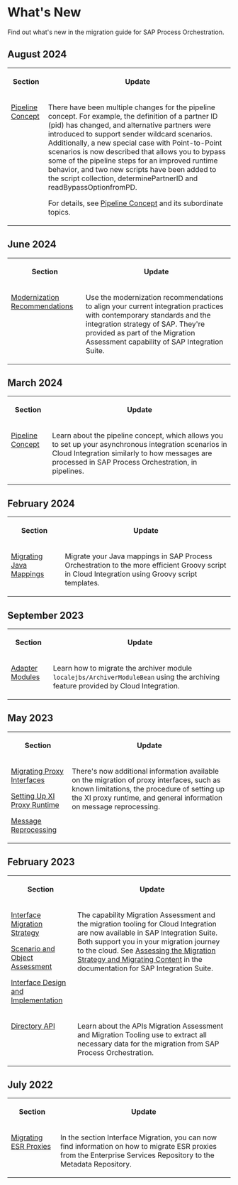 <!-- loio40a5d8e489d946f7a901403d4675bf12 -->

# What's New

Find out what's new in the migration guide for SAP Process Orchestration.



<a name="loio40a5d8e489d946f7a901403d4675bf12__section_ivg_ztw_hcc"/>

## August 2024


<table>
<tr>
<th valign="top">

Section

</th>
<th valign="top">

Update

</th>
</tr>
<tr>
<td valign="top">

[Pipeline Concept](70-interface-migration/pipeline-concept-6e527fb.md)

</td>
<td valign="top">

There have been multiple changes for the pipeline concept. For example, the definition of a partner ID \(pid\) has changed, and alternative partners were introduced to support sender wildcard scenarios. Additionally, a new special case with Point-to-Point scenarios is now described that allows you to bypass some of the pipeline steps for an improved runtime behavior, and two new scripts have been added to the script collection, determinePartnerID and readBypassOptionfromPD.

For details, see [Pipeline Concept](70-interface-migration/pipeline-concept-6e527fb.md) and its subordinate topics.

</td>
</tr>
</table>



<a name="loio40a5d8e489d946f7a901403d4675bf12__section_qb4_g4g_mbc"/>

## June 2024


<table>
<tr>
<th valign="top">

Section

</th>
<th valign="top">

Update

</th>
</tr>
<tr>
<td valign="top">

[Modernization Recommendations](70-interface-migration/modernization-recommendations-d337a6f.md)

</td>
<td valign="top">

Use the modernization recommendations to align your current integration practices with contemporary standards and the integration strategy of SAP. They're provided as part of the Migration Assessment capability of SAP Integration Suite.

</td>
</tr>
</table>



<a name="loio40a5d8e489d946f7a901403d4675bf12__section_brs_xk1_r1c"/>

## March 2024


<table>
<tr>
<th valign="top">

Section

</th>
<th valign="top">

Update

</th>
</tr>
<tr>
<td valign="top">

[Pipeline Concept](70-interface-migration/pipeline-concept-6e527fb.md)

</td>
<td valign="top">

Learn about the pipeline concept, which allows you to set up your asynchronous integration scenarios in Cloud Integration similarly to how messages are processed in SAP Process Orchestration, in pipelines.

</td>
</tr>
</table>



<a name="loio40a5d8e489d946f7a901403d4675bf12__section_yrr_vq4_h1c"/>

## February 2024


<table>
<tr>
<th valign="top">

Section

</th>
<th valign="top">

Update

</th>
</tr>
<tr>
<td valign="top">

[Migrating Java Mappings](70-interface-migration/migrating-java-mappings-468c179.md)

</td>
<td valign="top">

Migrate your Java mappings in SAP Process Orchestration to the more efficient Groovy script in Cloud Integration using Groovy script templates.

</td>
</tr>
</table>



<a name="loio40a5d8e489d946f7a901403d4675bf12__section_w2p_1z1_wyb"/>

## September 2023


<table>
<tr>
<th valign="top">

Section

</th>
<th valign="top">

Update

</th>
</tr>
<tr>
<td valign="top">

[Adapter Modules](30-connectivity/adapter-modules-e402f4a.md)

</td>
<td valign="top">

Learn how to migrate the archiver module `localejbs/ArchiverModuleBean` using the archiving feature provided by Cloud Integration.

</td>
</tr>
</table>



<a name="loio40a5d8e489d946f7a901403d4675bf12__section_zhm_pb2_4xb"/>

## May 2023


<table>
<tr>
<th valign="top">

Section

</th>
<th valign="top">

Update

</th>
</tr>
<tr>
<td valign="top">

[Migrating Proxy Interfaces](70-interface-migration/migrating-proxy-interfaces-dfaee7b.md)

[Setting Up XI Proxy Runtime](70-interface-migration/setting-up-xi-proxy-runtime-6598c53.md)

[Message Reprocessing](70-interface-migration/message-reprocessing-a98fbcf.md)

</td>
<td valign="top">

There's now additional information available on the migration of proxy interfaces, such as known limitations, the procedure of setting up the XI proxy runtime, and general information on message reprocessing.

</td>
</tr>
</table>



<a name="loio40a5d8e489d946f7a901403d4675bf12__section_uz4_j4b_nwb"/>

## February 2023


<table>
<tr>
<th valign="top">

Section

</th>
<th valign="top">

Update

</th>
</tr>
<tr>
<td valign="top">

[Interface Migration Strategy](70-interface-migration/interface-migration-strategy-46c8a36.md)

[Scenario and Object Assessment](70-interface-migration/scenario-and-object-assessment-1e83249.md)

[Interface Design and Implementation](70-interface-migration/interface-design-and-implementation-b763478.md)

</td>
<td valign="top">

The capability Migration Assessment and the migration tooling for Cloud Integration are now available in SAP Integration Suite. Both support you in your migration journey to the cloud. See [Assessing the Migration Strategy and Migrating Content](https://help.sap.com/docs/SAP_INTEGRATION_SUITE/51ab953548be4459bfe8539ecaeee98d/5ad08e16fe2645d291ea5e26a424619b.html?locale=en-US&version=CLOUD) in the documentation for SAP Integration Suite.

</td>
</tr>
<tr>
<td valign="top">

[Directory API](70-interface-migration/directory-api-07096c2.md)

</td>
<td valign="top">

Learn about the APIs Migration Assessment and Migration Tooling use to extract all necessary data for the migration from SAP Process Orchestration.

</td>
</tr>
</table>



<a name="loio40a5d8e489d946f7a901403d4675bf12__section_yxk_gtj_25b"/>

## July 2022


<table>
<tr>
<th valign="top">

Section

</th>
<th valign="top">

Update

</th>
</tr>
<tr>
<td valign="top">

[Migrating ESR Proxies](70-interface-migration/migrating-esr-proxies-0797dc0.md) 

</td>
<td valign="top">

In the section Interface Migration, you can now find information on how to migrate ESR proxies from the Enterprise Services Repository to the Metadata Repository.

</td>
</tr>
</table>

